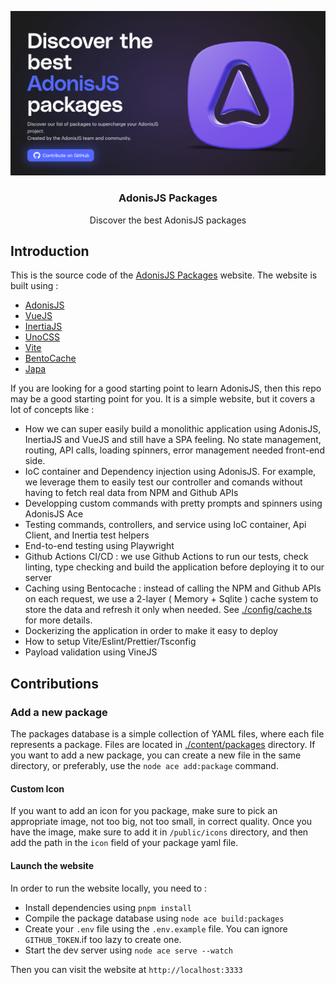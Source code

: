 ![](./public/preview.png)

<div align="center">
  <h3>AdonisJS Packages</h3>
  <p>Discover the best AdonisJS packages</p>
</div>


## Introduction

This is the source code of the [AdonisJS Packages](https://adonisjs.com/packages) website. The website is built using : 

- [AdonisJS](https://adonisjs.com)
- [VueJS](https://vuejs.org/)
- [InertiaJS](https://inertiajs.com/)
- [UnoCSS](https://unocss.dev/)
- [Vite](https://vitejs.dev/)
- [BentoCache](https://bentocache.julr.dev/)
- [Japa](https://japa.dev/)

If you are looking for a good starting point to learn AdonisJS, then this repo may be a good starting point for you. It is a simple website, but it covers a lot of concepts like :

- How we can super easily build a monolithic application using AdonisJS, InertiaJS and VueJS and still have a SPA feeling. No state management, routing, API calls, loading spinners, error management needed front-end side.
- IoC container and Dependency injection using AdonisJS. For example, we leverage them to easily test our controller and comands without having to fetch real data from NPM and Github APIs
- Developping custom commands with pretty prompts and spinners using AdonisJS Ace
- Testing commands, controllers, and service using IoC container, Api Client, and Inertia test helpers
- End-to-end testing using Playwright
- Github Actions CI/CD : we use Github Actions to run our tests, check linting, type checking and build the application before deploying it to our server
- Caching using Bentocache : instead of calling the NPM and Github APIs on each request, we use a 2-layer ( Memory + Sqlite ) cache system to store the data and refresh it only when needed. See [./config/cache.ts](./config/cache.ts) for more details.
- Dockerizing the application in order to make it easy to deploy
- How to setup Vite/Eslint/Prettier/Tsconfig
- Payload validation using VineJS

## Contributions

### Add a new package

The packages database is a simple collection of YAML files, where each file represents a package. Files are located in [./content/packages](./content/packages) directory. If you want to add a new package, you can create a new file in the same directory, or preferably, use the `node ace add:package` command.

#### Custom Icon

If you want to add an icon for you package, make sure to pick an appropriate image, not too big, not too small, in correct quality. Once you have the image, make sure to add it in `/public/icons` directory, and then add the path in the `icon` field of your package yaml file.

#### Launch the website

In order to run the website locally, you need to : 

- Install dependencies using `pnpm install`
- Compile the package database using `node ace build:packages`
- Create your `.env` file using the `.env.example` file. You can ignore `GITHUB_TOKEN`.if too lazy to create one.
- Start the dev server using `node ace serve --watch`

Then you can visit the website at `http://localhost:3333`
